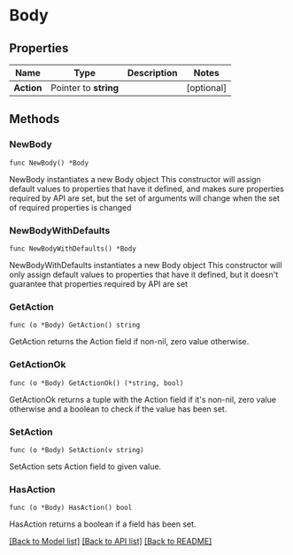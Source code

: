 # Body

## Properties

Name | Type | Description | Notes
------------ | ------------- | ------------- | -------------
**Action** | Pointer to **string** |  | [optional] 

## Methods

### NewBody

`func NewBody() *Body`

NewBody instantiates a new Body object
This constructor will assign default values to properties that have it defined,
and makes sure properties required by API are set, but the set of arguments
will change when the set of required properties is changed

### NewBodyWithDefaults

`func NewBodyWithDefaults() *Body`

NewBodyWithDefaults instantiates a new Body object
This constructor will only assign default values to properties that have it defined,
but it doesn't guarantee that properties required by API are set

### GetAction

`func (o *Body) GetAction() string`

GetAction returns the Action field if non-nil, zero value otherwise.

### GetActionOk

`func (o *Body) GetActionOk() (*string, bool)`

GetActionOk returns a tuple with the Action field if it's non-nil, zero value otherwise
and a boolean to check if the value has been set.

### SetAction

`func (o *Body) SetAction(v string)`

SetAction sets Action field to given value.

### HasAction

`func (o *Body) HasAction() bool`

HasAction returns a boolean if a field has been set.


[[Back to Model list]](../README.md#documentation-for-models) [[Back to API list]](../README.md#documentation-for-api-endpoints) [[Back to README]](../README.md)


